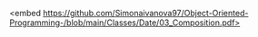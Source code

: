 <embed https://github.com/Simonaivanova97/Object-Oriented-Programming-/blob/main/Classes/Date/03_Composition.pdf> </embed>
